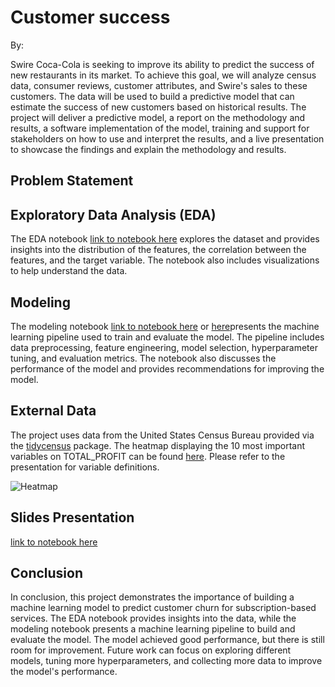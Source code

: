 # Customer success
By: 

Swire Coca-Cola is seeking to improve its ability to predict the success of new restaurants in its market. To achieve this goal, we will analyze census data, consumer reviews, customer attributes, and Swire's sales to these customers. The data will be used to build a predictive model that can estimate the success of new customers based on historical results. The project will deliver a predictive model, a report on the methodology and results, a software implementation of the model, training and support for stakeholders on how to use and interpret the results, and a live presentation to showcase the findings and explain the methodology and results. 

## Problem Statement



## Exploratory Data Analysis (EDA)

The EDA notebook [link to notebook here](EDA_Swire_coca_cola.html) explores the dataset and provides insights into the distribution of the features, the correlation between the features, and the target variable. The notebook also includes visualizations to help understand the data.

## Modeling

The modeling notebook [link to notebook here](Modeling_Alvaro_Gonzalez.html) or [here](https://ajgonza.github.io/Capstone-Project/)presents the machine learning pipeline used to train and evaluate the model. The pipeline includes data preprocessing, feature engineering, model selection, hyperparameter tuning, and evaluation metrics. The notebook also discusses the performance of the model and provides recommendations for improving the model.

## External Data

The project uses data from the United States Census Bureau provided via the [tidycensus](https://walker-data.com/tidycensus/) package. The heatmap displaying the 10 most important variables on TOTAL_PROFIT can be found [here](census_var_imp.png). Please refer to the presentation for variable definitions.

![Heatmap](http://url/to/img.png)

## Slides Presentation
[link to notebook here](Customer_success_slides.pdf)

## Conclusion

In conclusion, this project demonstrates the importance of building a machine learning model to predict customer churn for subscription-based services. The EDA notebook provides insights into the data, while the modeling notebook presents a machine learning pipeline to build and evaluate the model. The model achieved good performance, but there is still room for improvement. Future work can focus on exploring different models, tuning more hyperparameters, and collecting more data to improve the model's performance.
